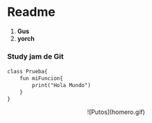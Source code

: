 # Readme

1. **Gus** 
2. **yorch**

### Study jam de Git 

	class Prueba{
		fun miFuncion{
			print("Hola Mundo")
		}
	}

<p align="center">![Putos](homero.gif)</p>

